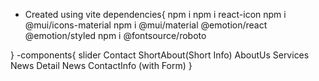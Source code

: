 - Created using vite
dependencies{
	npm i 
	npm i react-icon
	npm i @mui/icons-material 
	npm i @mui/material @emotion/react @emotion/styled
	npm i @fontsource/roboto

}
-components{
	slider
	Contact
	ShortAbout(Short Info)
	AboutUs
	Services
	News
	Detail News
	ContactInfo (with Form)
}
 
 
